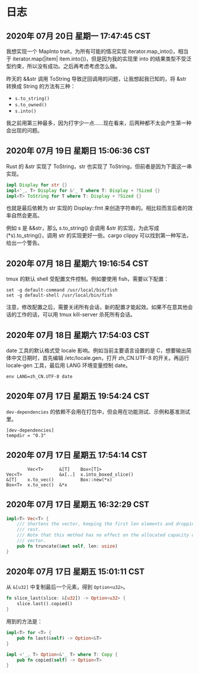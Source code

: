 # 日志

## 2020年 07月 20日 星期一 17:47:45 CST

我想实现一个 MapInto trait，为所有可能的情况实现 iterator.map\_into()，相当于 iterator.map(|item| item.into())，但是因为我的实现里 into 的结果类型不受泛型约束，所以没有成功。之后再考虑考虑怎么做。

昨天的 &&str 调用 ToString 导致迂回调用的问题，让我想起我已知的，将 &str 转换成 String 的方法有三种：

- `s.to_string()`
- `s.to_owned()`
- `s.into()`

我之前用第三种最多，因为打字少一点……现在看来，后两种都不太会产生第一种会出现的问题。

## 2020年 07月 19日 星期日 15:06:36 CST

Rust 的 &str 实现了 ToString，str 也实现了 ToString，但前者是因为下面这一串实现。

```rust
impl Display for str {}
impl<'_, T> Display for &'_ T where T: Display + ?Sized {}
impl<T> ToString for T where T: Display + ?Sized {}
```

也就是最后依赖为 str 实现的 Display::fmt 来创造字符串的。相比较而言后者的效率自然会更高。

例如 s 是 &&str，那么 s.to_string() 会调用 &str 的实现，为此写成 (*s).to_string()，调用 str 的实现更好一些。cargo clippy 可以找到第一种写法，给出一个警告。

## 2020年 07月 18日 星期六 19:16:54 CST

tmux 的默认 shell 受配置文件控制。例如要使用 fish，需要以下配置：

```
set -g default-command /usr/local/bin/fish
set -g default-shell /usr/local/bin/fish
```

注意，修改配置之后，需要关闭所有会话，新的配置才能起效。如果不在意其他会话的工作的话，可以用 tmux kill-server 杀死所有会话。

## 2020年 07月 18日 星期六 17:54:03 CST

date 工具的默认格式受 locale 影响。例如当前主要语言设置的是 C，想要输出简体中文日期时，首先编辑 /etc/locale.gen，打开 zh_CN.UTF-8 的开关。再运行 locale-gen 工具，最后用 LANG 环境变量控制 date。

```
env LANG=zh_CN.UTF-8 date
```

## 2020年 07月 17日 星期五 19:54:24 CST

`dev-dependencies` 的依赖不会用在打包中，但会用在功能测试、示例和基准测试里。

```
[dev-dependencies]
tempdir = "0.3"
```

## 2020年 07月 17日 星期五 17:54:14 CST

```
        Vec<T>      &[T]    Box<[T]>
Vec<T>              &x[..]  x.into_boxed_slice()
&[T]    x.to_vec()          Box::new(*x)
Box<T>  x.to_vec()  &*x
```

## 2020年 07月 17日 星期五 16:32:29 CST

```rust
impl<T> Vec<T> {
    /// Shortens the vector, keeping the first len elements and dropping the
    /// rest.
    /// Note that this method has no effect on the allocated capacity of the
    /// vector.
    pub fn truncate(&mut self, len: usize)
}
```

## 2020年 07月 17日 星期五 15:01:11 CST

从 `&[u32]` 中复制最后一个元素，得到 `Option<u32>`。

```rust
fn slice_last(slice: &[u32]) -> Option<u32> {
    slice.last().copied()
}
```

用到的方法是：

```rust
impl<T> for <T> {
    pub fn last(&self) -> Option<&T>
}

impl <'_, T> Option<&'_ T> where T: Copy {
    pub fn copied(self) -> Option<T>
}
```

